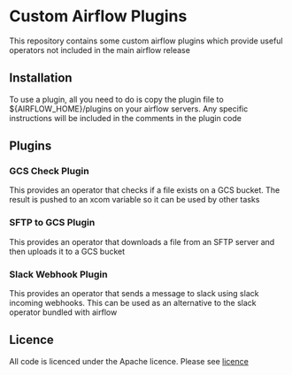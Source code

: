 # Custom Airflow Plugins

This repository contains some custom airflow plugins which provide useful operators not included in the main airflow release

## Installation
To use a plugin, all you need to do is copy the plugin file to ${AIRFLOW_HOME}/plugins on your airflow servers. Any specific instructions will be included in the comments in the plugin code

## Plugins

### GCS Check Plugin
This provides an operator that checks if a file exists on a GCS bucket. The result is pushed to an xcom variable so it can be used by other tasks

### SFTP to GCS Plugin
This provides an operator that downloads a file from an SFTP server and then uploads it to a GCS bucket

### Slack Webhook Plugin
This provides an operator that sends a message to slack using slack incoming webhooks. This can be used as an alternative to the slack operator bundled with airflow

## Licence
All code is licenced under the Apache licence. Please see [licence](LICENCE.md)
